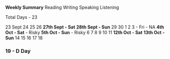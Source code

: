 
**Weekly Summary**
Reading 
Writing 
Speaking
Listening

Total Days -  23

23 Sept
24
25
26
**27th Sept - Sat** 
**28th Sept - Sun**
29
30
1 
2 
3           - Fri                         - NA
**4th Oct - Sat**                       - Risky 
**5th Oct - Sun**                      - Risky 
6
7
8
9
10
11
**12th Oct - Sat** 
**13th Oct - Sun** 
14
15
16
17
18
### **19 - D Day**